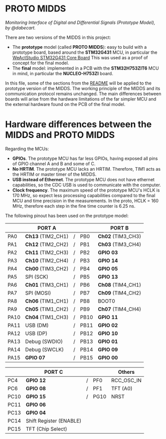 # PROTO MIDDS
*Monitoring Interface of Digital and Differential Signals (Prototype Model), by @dabecart.*

There are two versions of the MIDDS in this project: 
- The **prototype** model (called **PROTO MIDDS**): easy to build with a prototype board, based around the **STM32G431** MCU, in particular the [WeActStudio STM32G431 Core Board](https://github.com/WeActStudio/WeActStudio.STM32G431CoreBoard) This was used as a proof of concept for the final model.
- The **final** model: implemented in a PCB with the **STM32H753ZIT6** MCU in mind, in particular the **NUCLEO-H753ZI** board.

In this file, some of the sections from the [README](/docs/README.md) will be applied to the prototype version of the MIDDS. The working principle of the MIDDS and its communication protocol remains unchanged. The main differences between boards will arise from the hardware limitations of the far simpler MCU and the external hardware found on the PCB of the final model.

# Hardware differences between the MIDDS and PROTO MIDDS

Regarding the MCUs:

- **GPIOs**. The prototype MCU has far less GPIOs, having exposed all pins of GPIO channel A and B and some of C.
- **No HRTIM**. The prototype MCU lacks an HRTIM. Therefore, TIM1 acts as the HRTIM or master timer of the MIDDS. 
- **USB instead of Ethernet**. The prototype MCU does not have ethernet capabilities, so the CDC USB is used to communicate with the computer.
- **Clock frequency**. The maximum speed of the prototype MCU's HCLK is 170 MHz, so expect less processing capabilities compared to the final MCU and time precision in the measurements. In the proto, HCLK = 160 MHz, therefore each step in the fine time counter is 6.25 ns. 

The following pinout has been used on the prototype model:

|      | **PORT A**                 |     |      | **PORT B**               |
| ---  | ---                        | --- | ---  | ---                      |
| PA0  | **Ch13** (TIM2_CH1)        | /   | PB0  | **Ch02** (TIM3_CH3)      |
| PA1  | **Ch12** (TIM2_CH2)        | /   | PB1  | **Ch03** (TIM3_CH4)      |
| PA2  | **Ch11** (TIM2_CH3)        | /   | PB2  | **GPIO 03**              |
| PA3  | **Ch10** (TIM2_CH4)        | /   | PB3  | **GPIO 14**              |
| PA4  | **Ch00** (TIM3_CH2)        | /   | PB4  | **GPIO 05**              |
| PA5  | SPI (SCK)                  | /   | PB5  | **GPIO 13**              |
| PA6  | **Ch01** (TIM3_CH1)        | /   | PB6  | **Ch08** (TIM4_CH1)      |
| PA7  | SPI (MOSI)                 | /   | PB7  | **Ch09** (TIM4_CH2)      |
| PA8  | **Ch06** (TIM1_CH1)        | /   | PB8  | BOOT0                    |
| PA9  | **Ch05** (TIM1_CH2)        | /   | PB9  | **Ch07** (TIM4_CH4)      |
| PA10 | **Ch04** (TIM1_CH3)        | /   | PB10 | **GPIO 11**              |
| PA11 | USB (DM)                   | /   | PB11 | **GPIO 02**              |
| PA12 | USB (DP)                   | /   | PB12 | **GPIO 10**              |
| PA13 | Debug (SWDIO)              | /   | PB13 | **GPIO 01**              |
| PA14 | Debug (SWCLK)              | /   | PB14 | **GPIO 09**              |
| PA15 | **GPIO 07**                | /   | PB15 | **GPIO 00**              |

|      | **PORT C**                 |     |      | **Others**               |
| ---  | ---                        | --- | ---  | ---                      | 
| PC4  | **GPIO 12**                | /   | PF0  | RCC_OSC_IN               |
| PC6  | **GPIO 08**                | /   | PF1  | TFT (A0)                 |
| PC10 | **GPIO 15**                | /   | PG10 | NRST                     |
| PC11 | **GPIO 06**                | 
| PC13 | **GPIO 04**                | 
| PC14 | Shift Register (ENABLE)    |
| PC15 | TFT (Chip Select)          |